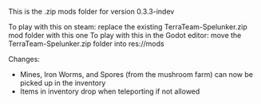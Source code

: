 This is the .zip mods folder for version 0.3.3-indev

To play with this on steam: replace the existing TerraTeam-Spelunker.zip mod folder with this one
To play with this in the Godot editor: move the TerraTeam-Spelunker.zip folder into res://mods

Changes:
- Mines, Iron Worms, and Spores (from the mushroom farm) can now be picked up in the inventory
- Items in inventory drop when teleporting if not allowed
